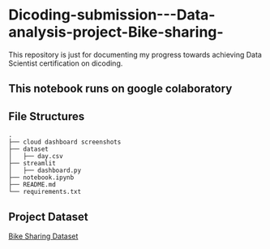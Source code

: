 # Dicoding-submission---Data-analysis-project-Bike-sharing-
This repository is just for documenting my progress towards achieving Data Scientist certification on dicoding.

## This notebook runs on google colaboratory

## File Structures
```
.
├── cloud dashboard screenshots
├── dataset
│   ├── day.csv
├── streamlit
│   ├── dashboard.py
├── notebook.ipynb
├── README.md
└── requirements.txt
```

## Project Dataset
[Bike Sharing Dataset](https://www.kaggle.com/datasets/lakshmi25npathi/bike-sharing-dataset)
